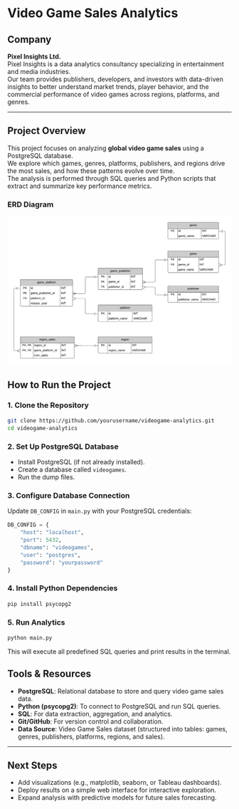 # Video Game Sales Analytics

## Company
**Pixel Insights Ltd.**  
Pixel Insights is a data analytics consultancy specializing in entertainment and media industries.  
Our team provides publishers, developers, and investors with data-driven insights to better understand market trends, player behavior, and the commercial performance of video games across regions, platforms, and genres.

---

## Project Overview
This project focuses on analyzing **global video game sales** using a PostgreSQL database.  
We explore which games, genres, platforms, publishers, and regions drive the most sales, and how these patterns evolve over time.  
The analysis is performed through SQL queries and Python scripts that extract and summarize key performance metrics.

### ERD Diagram
![erd](ERD_Diagram.png)


## How to Run the Project

### 1. Clone the Repository
```bash
git clone https://github.com/yourusername/videogame-analytics.git
cd videogame-analytics
```

### 2. Set Up PostgreSQL Database
- Install PostgreSQL (if not already installed).
- Create a database called `videogames`.
- Run the dump files.

### 3. Configure Database Connection
Update `DB_CONFIG` in `main.py` with your PostgreSQL credentials:
```python
DB_CONFIG = {
    "host": "localhost",
    "port": 5432,
    "dbname": "videogames",
    "user": "postgres",
    "password": "yourpassword"
}
```

### 4. Install Python Dependencies
```bash
pip install psycopg2
```

### 5. Run Analytics
```bash
python main.py
```
This will execute all predefined SQL queries and print results in the terminal.



## Tools & Resources
- **PostgreSQL**: Relational database to store and query video game sales data.
- **Python (psycopg2)**: To connect to PostgreSQL and run SQL queries.
- **SQL**: For data extraction, aggregation, and analytics.
- **Git/GitHub**: For version control and collaboration.
- **Data Source**: Video Game Sales dataset (structured into tables: games, genres, publishers, platforms, regions, and sales).

---

## Next Steps
- Add visualizations (e.g., matplotlib, seaborn, or Tableau dashboards).
- Deploy results on a simple web interface for interactive exploration.
- Expand analysis with predictive models for future sales forecasting.